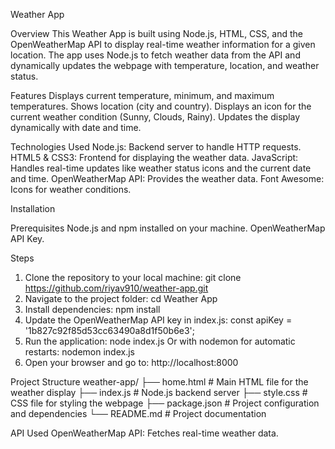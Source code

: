 Weather App

Overview
This Weather App is built using Node.js, HTML, CSS, and the OpenWeatherMap API to display real-time weather information for a given location. The app uses Node.js to fetch weather data from the API and dynamically updates the webpage with temperature, location, and weather status.

Features
Displays current temperature, minimum, and maximum temperatures.
Shows location (city and country).
Displays an icon for the current weather condition (Sunny, Clouds, Rainy).
Updates the display dynamically with date and time.

Technologies Used
Node.js: Backend server to handle HTTP requests.
HTML5 & CSS3: Frontend for displaying the weather data.
JavaScript: Handles real-time updates like weather status icons and the current date and time.
OpenWeatherMap API: Provides the weather data.
Font Awesome: Icons for weather conditions.

Installation

Prerequisites
Node.js and npm installed on your machine.
OpenWeatherMap API Key.

Steps
1. Clone the repository to your local machine:
  git clone https://github.com/riyav910/weather-app.git
2. Navigate to the project folder:
  cd Weather App
3. Install dependencies:
  npm install
4. Update the OpenWeatherMap API key in index.js:
const apiKey = '1b827c92f85d53cc63490a8d1f50b6e3';
5. Run the application:
  node index.js
Or with nodemon for automatic restarts:
  nodemon index.js
6. Open your browser and go to:
  http://localhost:8000

Project Structure
weather-app/
├── home.html        # Main HTML file for the weather display
├── index.js         # Node.js backend server
├── style.css        # CSS file for styling the webpage
├── package.json     # Project configuration and dependencies
└── README.md        # Project documentation

API Used
OpenWeatherMap API: Fetches real-time weather data.
